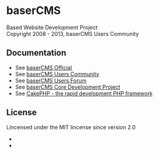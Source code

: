 baserCMS
==========
Based Website Development Project  
Copyright 2008 - 2013, baserCMS Users Community  

Documentation
-------------

- See [baserCMS Official](http://basercms.net/)
- See [baserCMS Users Community](http://sites.google.com/site/baserusers/)
- See [baserCMS Users Forum](http://forum.basercms.net/)
- See [baserCMS Core Development Project](http://project.e-catchup.jp/projects/show/basercms) 
- See [CakePHP - the rapid development PHP framework](http://cakephp.jp)

License
-------

Lincensed under the MIT lincense since version 2.0

-
-
